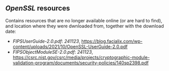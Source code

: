 *OpenSSL* resources
-------------------

Contains resources that are no longer available online (or are hard to find), and location where they were dwnloaded from, together with the download date:

- *FIPSUserGuide-2.0.pdf*: *241123*, https://blog.facialix.com/wp-content/uploads/2021/10/OpenSSL-UserGuide-2.0.pdf
- *FIPSObjectModuleSE-2.0.pdf*: *241123*, https://csrc.nist.gov/csrc/media/projects/cryptographic-module-validation-program/documents/security-policies/140sp2398.pdf
